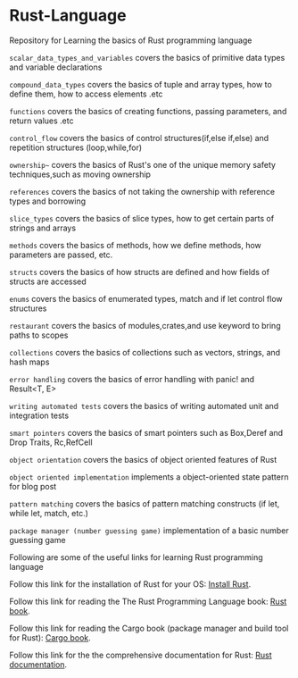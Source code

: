 # Rust-Language
Repository for Learning the basics of Rust programming language

`scalar_data_types_and_variables` covers the basics of primitive data types and variable declarations

`compound_data_types` covers the basics of tuple and array types, how to define them, how to access elements .etc

`functions` covers the basics of creating functions, passing parameters, and return values .etc

`control_flow` covers the basics of control structures(if,else if,else) and repetition structures (loop,while,for)

`ownership~` covers the basics of Rust's one of the unique memory safety techniques,such as moving ownership

`references` covers the basics of not taking the ownership with reference types and borrowing

`slice_types` covers the basics of slice types, how to get certain parts of strings and arrays

`methods` covers the basics of methods, how we define methods, how parameters are passed, etc.

`structs` covers the basics of how structs are defined and how fields of structs are accessed

`enums` covers the basics of enumerated types, match and if let control flow structures

`restaurant` covers the basics of modules,crates,and use keyword to bring paths to scopes

`collections` covers the basics of collections such as vectors, strings, and hash maps

`error handling` covers the basics of error handling with panic! and Result<T, E>

`writing automated tests` covers the basics of writing automated unit and integration tests

`smart pointers` covers the basics of smart pointers such as Box,Deref and Drop Traits, Rc,RefCell 

`object orientation` covers the basics of object oriented features of Rust

`object oriented implementation` implements a object-oriented state pattern for blog post

`pattern matching` covers the basics of pattern matching constructs (if let, while let, match, etc.)

`package manager (number guessing game)` implementation of a basic number guessing game

Following are some of the useful links for learning Rust programming language

Follow this link for the installation of Rust for your OS: [Install Rust](https://www.rust-lang.org/learn/get-started).

Follow this link for reading the The Rust Programming Language book: [Rust book](https://doc.rust-lang.org/book/title-page.html).

Follow this link for reading the Cargo book (package manager and build tool for Rust): [Cargo book](https://doc.rust-lang.org/cargo/).

Follow this link for the the comprehensive documentation for Rust: [Rust documentation](https://www.rust-lang.org/learn).
